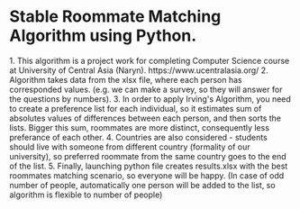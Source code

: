 <h1> Stable Roommate Matching Algorithm using Python. </h1>
1. This algorithm is a project work for completing Computer Science course at University of Central Asia (Naryn). https://www.ucentralasia.org/
2. Algorithm takes data from the xlsx file, where each person has corresponded values. (e.g. we can make a survey, so they will answer for the questions by numbers).
3. In order to apply Irving's Algorithm, you need to create a preference list for each individual, so it estimates sum of absolutes values of differences between each person, and then sorts the lists. Bigger this sum, roommates are more distinct, consequently less preferance of each other.
4. Countries are also considered - students should live with someone from different country (formality of our university), so preferred roommate from the same country goes to the end of the list.
5. Finally, launching python file creates results.xlsx with the best roommates matching scenario, so everyone will be happy.
(In case of odd number of people, automatically one person will be added to the list, so algorithm is flexible to number of people)

